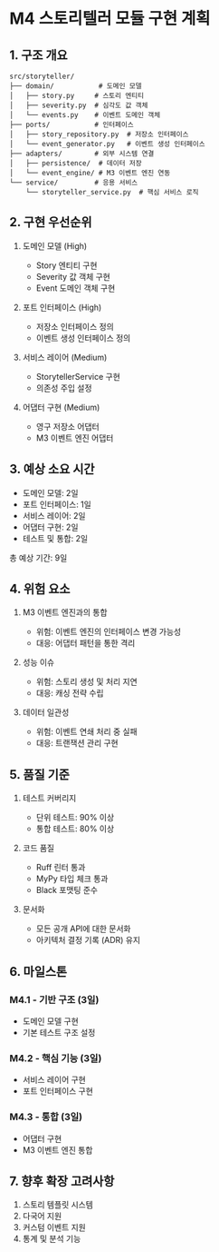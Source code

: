 # M4 스토리텔러 모듈 구현 계획

## 1. 구조 개요

```
src/storyteller/
├── domain/           # 도메인 모델
│   ├── story.py     # 스토리 엔티티
│   ├── severity.py  # 심각도 값 객체
│   └── events.py    # 이벤트 도메인 객체
├── ports/           # 인터페이스
│   ├── story_repository.py  # 저장소 인터페이스
│   └── event_generator.py   # 이벤트 생성 인터페이스
├── adapters/        # 외부 시스템 연결
│   ├── persistence/  # 데이터 저장
│   └── event_engine/ # M3 이벤트 엔진 연동
└── service/         # 응용 서비스
    └── storyteller_service.py  # 핵심 서비스 로직
```

## 2. 구현 우선순위

1. 도메인 모델 (High)
   - Story 엔티티 구현
   - Severity 값 객체 구현
   - Event 도메인 객체 구현

2. 포트 인터페이스 (High)
   - 저장소 인터페이스 정의
   - 이벤트 생성 인터페이스 정의

3. 서비스 레이어 (Medium)
   - StorytellerService 구현
   - 의존성 주입 설정

4. 어댑터 구현 (Medium)
   - 영구 저장소 어댑터
   - M3 이벤트 엔진 어댑터

## 3. 예상 소요 시간

- 도메인 모델: 2일
- 포트 인터페이스: 1일
- 서비스 레이어: 2일
- 어댑터 구현: 2일
- 테스트 및 통합: 2일

총 예상 기간: 9일

## 4. 위험 요소

1. M3 이벤트 엔진과의 통합
   - 위험: 이벤트 엔진의 인터페이스 변경 가능성
   - 대응: 어댑터 패턴을 통한 격리

2. 성능 이슈
   - 위험: 스토리 생성 및 처리 지연
   - 대응: 캐싱 전략 수립

3. 데이터 일관성
   - 위험: 이벤트 연쇄 처리 중 실패
   - 대응: 트랜잭션 관리 구현

## 5. 품질 기준

1. 테스트 커버리지
   - 단위 테스트: 90% 이상
   - 통합 테스트: 80% 이상

2. 코드 품질
   - Ruff 린터 통과
   - MyPy 타입 체크 통과
   - Black 포맷팅 준수

3. 문서화
   - 모든 공개 API에 대한 문서화
   - 아키텍처 결정 기록 (ADR) 유지

## 6. 마일스톤

### M4.1 - 기반 구조 (3일)
- 도메인 모델 구현
- 기본 테스트 구조 설정

### M4.2 - 핵심 기능 (3일)
- 서비스 레이어 구현
- 포트 인터페이스 구현

### M4.3 - 통합 (3일)
- 어댑터 구현
- M3 이벤트 엔진 통합

## 7. 향후 확장 고려사항

1. 스토리 템플릿 시스템
2. 다국어 지원
3. 커스텀 이벤트 지원
4. 통계 및 분석 기능 